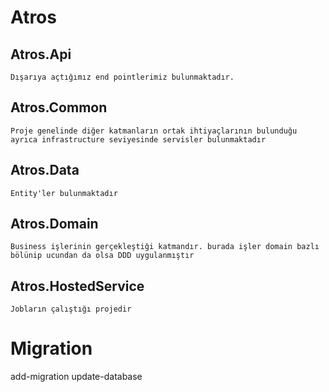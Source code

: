 # Atros

 ## Atros.Api
    Dışarıya açtığımız end pointlerimiz bulunmaktadır.
 ## Atros.Common
    Proje genelinde diğer katmanların ortak ihtiyaçlarının bulunduğu ayrıca infrastructure seviyesinde servisler bulunmaktadır
 ## Atros.Data
    Entity'ler bulunmaktadır
 ## Atros.Domain
    Business işlerinin gerçekleştiği katmandır. burada işler domain bazlı bölünip ucundan da olsa DDD uygulanmıştır
 ## Atros.HostedService
    Jobların çalıştığı projedir
    
# Migration
add-migration
update-database